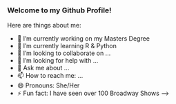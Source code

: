 ### Welcome to my Github Profile!


Here are things about me:

- 🔭 I’m currently working on my Masters Degree
- 🌱 I’m currently learning R & Python
- 👯 I’m looking to collaborate on ...
- 🤔 I’m looking for help with ...
- 💬 Ask me about ...
- 📫 How to reach me: ...
- 😄 Pronouns: She/Her
- ⚡ Fun fact: I have seen over 100 Broadway Shows
-->
